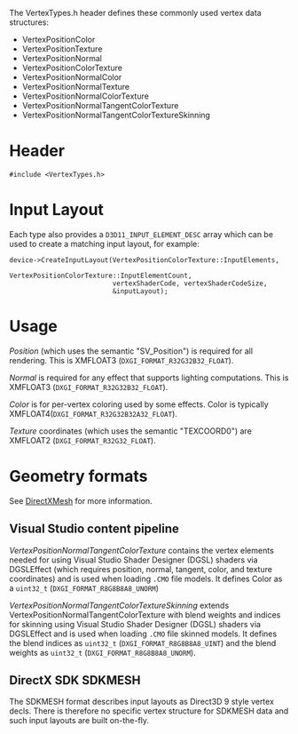 The VertexTypes.h header defines these commonly used vertex data structures:

* VertexPositionColor
* VertexPositionTexture
* VertexPositionNormal
* VertexPositionColorTexture
* VertexPositionNormalColor
* VertexPositionNormalTexture
* VertexPositionNormalColorTexture
* VertexPositionNormalTangentColorTexture
* VertexPositionNormalTangentColorTextureSkinning

# Header
    #include <VertexTypes.h>

# Input Layout
Each type also provides a ``D3D11_INPUT_ELEMENT_DESC`` array which can be used to create a matching input layout, for example:

    device->CreateInputLayout(VertexPositionColorTexture::InputElements,
                              VertexPositionColorTexture::InputElementCount,
                              vertexShaderCode, vertexShaderCodeSize,
                              &inputLayout);

# Usage

*Position* (which uses the semantic "SV_Position") is required for all rendering. This is XMFLOAT3 (``DXGI_FORMAT_R32G32B32_FLOAT``).

*Normal* is required for any effect that supports lighting computations. This is XMFLOAT3 (``DXGI_FORMAT_R32G32B32_FLOAT``).

*Color* is for per-vertex coloring used by some effects.  Color is typically XMFLOAT4(``DXGI_FORMAT_R32G32B32A32_FLOAT``).

*Texture* coordinates (which uses the semantic "TEXCOORD0") are XMFLOAT2 (``DXGI_FORMAT_R32G32_FLOAT``).

# Geometry formats

See [DirectXMesh](https://github.com/Microsoft/DirectXMesh/wiki/Geometry-formats) for more information.

## Visual Studio content pipeline
_VertexPositionNormalTangentColorTexture_ contains the vertex elements needed for using Visual Studio Shader Designer (DGSL) shaders via DGSLEffect (which requires position, normal, tangent, color, and texture coordinates) and is used when loading ``.CMO`` file models. It defines Color as a ``uint32_t`` (``DXGI_FORMAT_R8G8B8A8_UNORM``)

_VertexPositionNormalTangentColorTextureSkinning_ extends VertexPositionNormalTangentColorTexture  with blend weights and indices for skinning using Visual Studio Shader Designer (DGSL) shaders via DGSLEffect and is used when loading ``.CMO`` file skinned models. It defines the blend indices as  ``uint32_t`` (``DXGI_FORMAT_R8G8B8A8_UINT``) and the blend weights as  ``uint32_t`` (``DXGI_FORMAT_R8G8B8A8_UNORM``).

## DirectX SDK SDKMESH
The SDKMESH format describes input layouts as Direct3D 9 style vertex decls. There is therefore no specific vertex structure for SDKMESH data and such input layouts are built on-the-fly.

